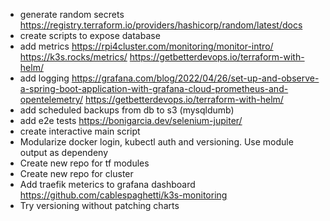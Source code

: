 - generate random secrets https://registry.terraform.io/providers/hashicorp/random/latest/docs
- create scripts to expose database
- add metrics https://rpi4cluster.com/monitoring/monitor-intro/ https://k3s.rocks/metrics/ https://getbetterdevops.io/terraform-with-helm/ 
- add logging https://grafana.com/blog/2022/04/26/set-up-and-observe-a-spring-boot-application-with-grafana-cloud-prometheus-and-opentelemetry/ https://getbetterdevops.io/terraform-with-helm/
- add scheduled backups from db to s3 (mysqldumb)
- add e2e tests https://bonigarcia.dev/selenium-jupiter/
- create interactive main script
- Modularize docker login, kubectl auth and versioning. Use module output as dependeny
- Create new repo for tf modules
- Create new repo for cluster
- Add traefik meterics to grafana dashboard https://github.com/cablespaghetti/k3s-monitoring
- Try versioning without patching charts
